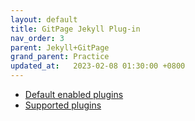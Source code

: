 ```yaml
---
layout: default
title: GitPage Jekyll Plug-in
nav_order: 3
parent: Jekyll+GitPage
grand_parent: Practice
updated_at:   2023-02-08 01:30:00 +0800
---
```


- [Default enabled plugins](https://docs.github.com/en/pages/setting-up-a-github-pages-site-with-jekyll/about-github-pages-and-jekyll#plugins)
- [Supported plugins](https://pages.github.com/versions/)

